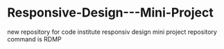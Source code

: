 # Responsive-Design---Mini-Project
new repository for code institute responsiv design mini project
repository command is RDMP

